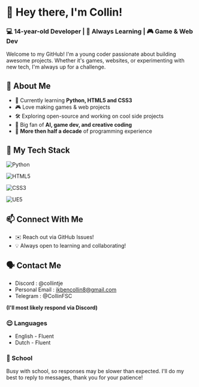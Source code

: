 # 👋 Hey there, I'm Collin!  

### 💻 14-year-old Developer | 🚀 Always Learning | 🎮 Game & Web Dev  

Welcome to my GitHub! I'm a young coder passionate about building awesome projects. Whether it's games, websites, or experimenting with new tech, I'm always up for a challenge.  

## 🧒 About Me  
- 🌱 Currently learning **Python, HTML5 and CSS3**  
- 🎮 Love making games & web projects  
- 🛠️ Exploring open-source and working on cool side projects  
- 📌 Big fan of **AI, game dev, and creative coding**  
- 📅 **More then half a decade** of programming experience

## 🚀 My Tech Stack  
![Python](https://img.shields.io/badge/Python-3776AB?style=for-the-badge&logo=python&logoColor=white)  

![HTML5](https://img.shields.io/badge/HTML5-E34F26?style=for-the-badge&logo=html5&logoColor=white)  

![CSS3](https://img.shields.io/badge/CSS3-1572B6?style=for-the-badge&logo=css3&logoColor=white) 

![UE5](https://img.shields.io/badge/Unreal_Engine_5-1572B6?style=for-the-badge&logo=unrealengine&logoColor=white) 


## 📫 Connect With Me  
- ✉️ Reach out via GitHub Issues!  
- 💡 Always open to learning and collaborating!  

## 🗣️ Contact Me
 - Discord : @collintje
 - Personal Email : ikbencollin8@gmail.com
 - Telegram : @CollinFSC

 **(I'll most likely respond via Discord)**
 ### 😌 Languages
 - English - Fluent
 - Dutch - Fluent

### 🏫 School
Busy with school, so responses may be slower than expected. I'll do my best to reply to messages, thank you for your patience!